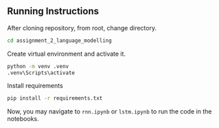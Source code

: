 ## Running Instructions

After cloning repository, from root, change directory.

```bash
cd assignment_2_language_modelling
```

Create virtual environment and activate it.

```bash
python -m venv .venv
.venv\Scripts\activate
```

Install requirements

```bash
pip install -r requirements.txt
```

Now, you may navigate to `rnn.ipynb` or `lstm.ipynb` to run the code in the notebooks.